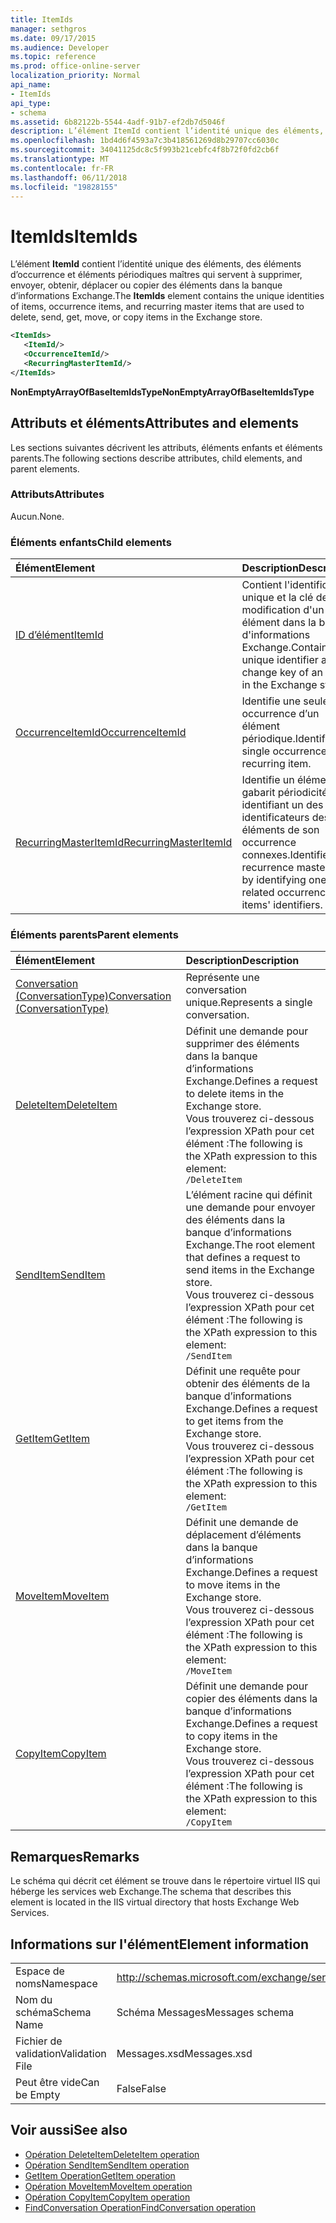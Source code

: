 ```yaml
---
title: ItemIds
manager: sethgros
ms.date: 09/17/2015
ms.audience: Developer
ms.topic: reference
ms.prod: office-online-server
localization_priority: Normal
api_name:
- ItemIds
api_type:
- schema
ms.assetid: 6b82122b-5544-4adf-91b7-ef2db7d5046f
description: L’élément ItemId contient l’identité unique des éléments, des éléments d’occurrence et éléments périodiques maîtres qui servent à supprimer, envoyer, obtenir, déplacer ou copier des éléments dans la banque d’informations Exchange.
ms.openlocfilehash: 1bd4d6f4593a7c3b418561269d8b29707cc6030c
ms.sourcegitcommit: 34041125dc8c5f993b21cebfc4f8b72f0fd2cb6f
ms.translationtype: MT
ms.contentlocale: fr-FR
ms.lasthandoff: 06/11/2018
ms.locfileid: "19828155"
---
```

# <a name="itemids"></a><span data-ttu-id="127dc-103">ItemIds</span><span class="sxs-lookup"><span data-stu-id="127dc-103">ItemIds</span></span>
  
<span data-ttu-id="127dc-104">L’élément **ItemId** contient l’identité unique des éléments, des éléments d’occurrence et éléments périodiques maîtres qui servent à supprimer, envoyer, obtenir, déplacer ou copier des éléments dans la banque d’informations Exchange.</span><span class="sxs-lookup"><span data-stu-id="127dc-104">The **ItemIds** element contains the unique identities of items, occurrence items, and recurring master items that are used to delete, send, get, move, or copy items in the Exchange store.</span></span>
  
```xml
<ItemIds>
   <ItemId/>
   <OccurrenceItemId/>
   <RecurringMasterItemId/>
</ItemIds>
```

<span data-ttu-id="127dc-105">**NonEmptyArrayOfBaseItemIdsType**</span><span class="sxs-lookup"><span data-stu-id="127dc-105">**NonEmptyArrayOfBaseItemIdsType**</span></span>

## <a name="attributes-and-elements"></a><span data-ttu-id="127dc-106">Attributs et éléments</span><span class="sxs-lookup"><span data-stu-id="127dc-106">Attributes and elements</span></span>

<span data-ttu-id="127dc-107">Les sections suivantes décrivent les attributs, éléments enfants et éléments parents.</span><span class="sxs-lookup"><span data-stu-id="127dc-107">The following sections describe attributes, child elements, and parent elements.</span></span> 
  
### <a name="attributes"></a><span data-ttu-id="127dc-108">Attributs</span><span class="sxs-lookup"><span data-stu-id="127dc-108">Attributes</span></span>

<span data-ttu-id="127dc-109">Aucun.</span><span class="sxs-lookup"><span data-stu-id="127dc-109">None.</span></span>
  
### <a name="child-elements"></a><span data-ttu-id="127dc-110">Éléments enfants</span><span class="sxs-lookup"><span data-stu-id="127dc-110">Child elements</span></span>

|<span data-ttu-id="127dc-111">**Élément**</span><span class="sxs-lookup"><span data-stu-id="127dc-111">**Element**</span></span>|<span data-ttu-id="127dc-112">**Description**</span><span class="sxs-lookup"><span data-stu-id="127dc-112">**Description**</span></span>|
|:-----|:-----|
|[<span data-ttu-id="127dc-113">ID d’élément</span><span class="sxs-lookup"><span data-stu-id="127dc-113">ItemId</span></span>](itemid.md) <br/> |<span data-ttu-id="127dc-114">Contient l'identificateur unique et la clé de modification d'un élément dans la banque d'informations Exchange.</span><span class="sxs-lookup"><span data-stu-id="127dc-114">Contains the unique identifier and change key of an item in the Exchange store.</span></span>  <br/> |
|[<span data-ttu-id="127dc-115">OccurrenceItemId</span><span class="sxs-lookup"><span data-stu-id="127dc-115">OccurrenceItemId</span></span>](occurrenceitemid.md) <br/> |<span data-ttu-id="127dc-116">Identifie une seule occurrence d’un élément périodique.</span><span class="sxs-lookup"><span data-stu-id="127dc-116">Identifies a single occurrence of a recurring item.</span></span>  <br/> |
|[<span data-ttu-id="127dc-117">RecurringMasterItemId</span><span class="sxs-lookup"><span data-stu-id="127dc-117">RecurringMasterItemId</span></span>](recurringmasteritemid.md) <br/> |<span data-ttu-id="127dc-118">Identifie un élément de gabarit périodicité en identifiant un des identificateurs des éléments de son occurrence connexes.</span><span class="sxs-lookup"><span data-stu-id="127dc-118">Identifies a recurrence master item by identifying one of its related occurrence items' identifiers.</span></span>  <br/> |
   
### <a name="parent-elements"></a><span data-ttu-id="127dc-119">Éléments parents</span><span class="sxs-lookup"><span data-stu-id="127dc-119">Parent elements</span></span>

|<span data-ttu-id="127dc-120">**Élément**</span><span class="sxs-lookup"><span data-stu-id="127dc-120">**Element**</span></span>|<span data-ttu-id="127dc-121">**Description**</span><span class="sxs-lookup"><span data-stu-id="127dc-121">**Description**</span></span>|
|:-----|:-----|
|[<span data-ttu-id="127dc-122">Conversation (ConversationType)</span><span class="sxs-lookup"><span data-stu-id="127dc-122">Conversation (ConversationType)</span></span>](conversation-conversationtype.md) <br/> |<span data-ttu-id="127dc-123">Représente une conversation unique.</span><span class="sxs-lookup"><span data-stu-id="127dc-123">Represents a single conversation.</span></span>  <br/> |
|[<span data-ttu-id="127dc-124">DeleteItem</span><span class="sxs-lookup"><span data-stu-id="127dc-124">DeleteItem</span></span>](deleteitem.md) <br/> |<span data-ttu-id="127dc-125">Définit une demande pour supprimer des éléments dans la banque d’informations Exchange.</span><span class="sxs-lookup"><span data-stu-id="127dc-125">Defines a request to delete items in the Exchange store.</span></span>  <br/> <span data-ttu-id="127dc-126">Vous trouverez ci-dessous l’expression XPath pour cet élément :</span><span class="sxs-lookup"><span data-stu-id="127dc-126">The following is the XPath expression to this element:</span></span>  <br/>  `/DeleteItem` <br/> |
|[<span data-ttu-id="127dc-127">SendItem</span><span class="sxs-lookup"><span data-stu-id="127dc-127">SendItem</span></span>](senditem.md) <br/> |<span data-ttu-id="127dc-128">L’élément racine qui définit une demande pour envoyer des éléments dans la banque d’informations Exchange.</span><span class="sxs-lookup"><span data-stu-id="127dc-128">The root element that defines a request to send items in the Exchange store.</span></span>  <br/> <span data-ttu-id="127dc-129">Vous trouverez ci-dessous l’expression XPath pour cet élément :</span><span class="sxs-lookup"><span data-stu-id="127dc-129">The following is the XPath expression to this element:</span></span>  <br/>  `/SendItem` <br/> |
|[<span data-ttu-id="127dc-130">GetItem</span><span class="sxs-lookup"><span data-stu-id="127dc-130">GetItem</span></span>](getitem.md) <br/> |<span data-ttu-id="127dc-131">Définit une requête pour obtenir des éléments de la banque d’informations Exchange.</span><span class="sxs-lookup"><span data-stu-id="127dc-131">Defines a request to get items from the Exchange store.</span></span>  <br/> <span data-ttu-id="127dc-132">Vous trouverez ci-dessous l’expression XPath pour cet élément :</span><span class="sxs-lookup"><span data-stu-id="127dc-132">The following is the XPath expression to this element:</span></span>  <br/>  `/GetItem` <br/> |
|[<span data-ttu-id="127dc-133">MoveItem</span><span class="sxs-lookup"><span data-stu-id="127dc-133">MoveItem</span></span>](moveitem.md) <br/> |<span data-ttu-id="127dc-134">Définit une demande de déplacement d’éléments dans la banque d’informations Exchange.</span><span class="sxs-lookup"><span data-stu-id="127dc-134">Defines a request to move items in the Exchange store.</span></span>  <br/> <span data-ttu-id="127dc-135">Vous trouverez ci-dessous l’expression XPath pour cet élément :</span><span class="sxs-lookup"><span data-stu-id="127dc-135">The following is the XPath expression to this element:</span></span>  <br/>  `/MoveItem` <br/> |
|[<span data-ttu-id="127dc-136">CopyItem</span><span class="sxs-lookup"><span data-stu-id="127dc-136">CopyItem</span></span>](copyitem.md) <br/> |<span data-ttu-id="127dc-137">Définit une demande pour copier des éléments dans la banque d’informations Exchange.</span><span class="sxs-lookup"><span data-stu-id="127dc-137">Defines a request to copy items in the Exchange store.</span></span>  <br/> <span data-ttu-id="127dc-138">Vous trouverez ci-dessous l’expression XPath pour cet élément :</span><span class="sxs-lookup"><span data-stu-id="127dc-138">The following is the XPath expression to this element:</span></span>  <br/>  `/CopyItem` <br/> |
   
## <a name="remarks"></a><span data-ttu-id="127dc-139">Remarques</span><span class="sxs-lookup"><span data-stu-id="127dc-139">Remarks</span></span>

<span data-ttu-id="127dc-140">Le schéma qui décrit cet élément se trouve dans le répertoire virtuel IIS qui héberge les services web Exchange.</span><span class="sxs-lookup"><span data-stu-id="127dc-140">The schema that describes this element is located in the IIS virtual directory that hosts Exchange Web Services.</span></span>
  
## <a name="element-information"></a><span data-ttu-id="127dc-141">Informations sur l'élément</span><span class="sxs-lookup"><span data-stu-id="127dc-141">Element information</span></span>

|||
|:-----|:-----|
|<span data-ttu-id="127dc-142">Espace de noms</span><span class="sxs-lookup"><span data-stu-id="127dc-142">Namespace</span></span>  <br/> |http://schemas.microsoft.com/exchange/services/2006/messages  <br/> |
|<span data-ttu-id="127dc-143">Nom du schéma</span><span class="sxs-lookup"><span data-stu-id="127dc-143">Schema Name</span></span>  <br/> |<span data-ttu-id="127dc-144">Schéma Messages</span><span class="sxs-lookup"><span data-stu-id="127dc-144">Messages schema</span></span>  <br/> |
|<span data-ttu-id="127dc-145">Fichier de validation</span><span class="sxs-lookup"><span data-stu-id="127dc-145">Validation File</span></span>  <br/> |<span data-ttu-id="127dc-146">Messages.xsd</span><span class="sxs-lookup"><span data-stu-id="127dc-146">Messages.xsd</span></span>  <br/> |
|<span data-ttu-id="127dc-147">Peut être vide</span><span class="sxs-lookup"><span data-stu-id="127dc-147">Can be Empty</span></span>  <br/> |<span data-ttu-id="127dc-148">False</span><span class="sxs-lookup"><span data-stu-id="127dc-148">False</span></span>  <br/> |
   
## <a name="see-also"></a><span data-ttu-id="127dc-149">Voir aussi</span><span class="sxs-lookup"><span data-stu-id="127dc-149">See also</span></span>

- [<span data-ttu-id="127dc-150">Opération DeleteItem</span><span class="sxs-lookup"><span data-stu-id="127dc-150">DeleteItem operation</span></span>](deleteitem-operation.md)
- [<span data-ttu-id="127dc-151">Opération SendItem</span><span class="sxs-lookup"><span data-stu-id="127dc-151">SendItem operation</span></span>](senditem-operation.md) 
- [<span data-ttu-id="127dc-152">GetItem Operation</span><span class="sxs-lookup"><span data-stu-id="127dc-152">GetItem operation</span></span>](getitem-operation.md)
- [<span data-ttu-id="127dc-153">Opération MoveItem</span><span class="sxs-lookup"><span data-stu-id="127dc-153">MoveItem operation</span></span>](moveitem-operation.md)
- [<span data-ttu-id="127dc-154">Opération CopyItem</span><span class="sxs-lookup"><span data-stu-id="127dc-154">CopyItem operation</span></span>](copyitem-operation.md)
- [<span data-ttu-id="127dc-155">FindConversation Operation</span><span class="sxs-lookup"><span data-stu-id="127dc-155">FindConversation operation</span></span>](findconversation-operation.md)

